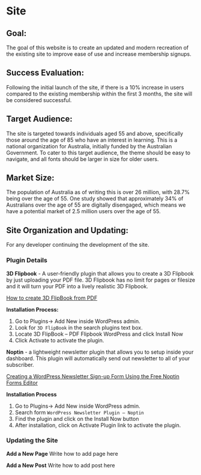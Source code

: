 # Site

## Goal:

The goal of this website is to create an updated and modern recreation of the existing site to improve ease of use and
increase membership signups.

## Success Evaluation:

Following the initial launch of the site, if there is a 10% increase in users compared to the existing membership within
the first 3 months, the site will be considered successful.

## Target Audience:

The site is targeted towards individuals aged 55 and above, specifically those around the age of 85 who have an interest
in learning. This is a national organization for Australia, initially funded by the Australian Government. To cater to
this target audience, the theme should be easy to navigate, and all fonts should be larger in size for older users.

## Market Size:

The population of Australia as of writing this is over 26 million, with 28.7% being over the age of 55. One study showed
that approximately 34% of Australians over the age of 55 are digitally disengaged, which means we have a potential
market of 2.5 million users over the age of 55.

## Site Organization and Updating:

For any developer continuing the development of the site.

### Plugin Details

**3D Flipbook** - A user-friendly plugin that allows you to create a 3D Flipbook by just uploading your PDF file. 3D Flipbook has no limit for pages or filesize and it will turn your PDF into a lively realistic 3D Flipbook.

[How to create 3D FlipBook from PDF](https://www.youtube.com/watch?v=COueCeQpeB4)

**Installation Process:**

1. Go to Plugins-> Add New inside WordPress admin.
2. Look for `3D FlipBook` in the search plugins text box.
3. Locate 3D FlipBook – PDF Flipbook WordPress and click Install Now
4. Click Activate to activate the plugin.

**Noptin** - a lightweight newsletter plugin that allows you to setup inside your dashboard. This plugin will automatically send out newsletter to all of your subscriber.

[Creating a WordPress Newsletter Sign-up Form Using the Free Noptin Forms Editor](https://www.youtube.com/watch?v=Uyah658bPUs)

**Installation Process**

1. Go to Plugins-> Add New inside WordPress admin.
2. Search form `WordPress Newsletter Plugin – Noptin`
3. Find the plugin and click on the Install Now button
4. After installation, click on Activate Plugin link to activate the plugin.


### Updating the Site

**Add a New Page**
Write how to add page here

**Add a New Post**
Write how to add post here
